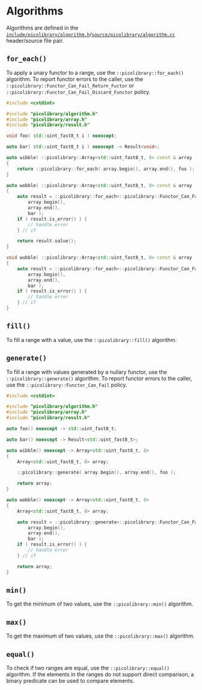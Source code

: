 # Algorithms
Algorithms are defined in the
[`include/picolibrary/algorithm.h`](https://github.com/apcountryman/picolibrary/blob/main/include/picolibrary/algorithm.h)/[`source/picolibrary/algorithm.cc`](https://github.com/apcountryman/picolibrary/blob/main/source/picolibrary/algorithm.cc)
header/source file pair.

## `for_each()`
To apply a unary functor to a range, use the `::picolibrary::for_each()` algorithm.
To report functor errors to the caller, use the
`::picolibrary::Functor_Can_Fail_Return_Fuctor` or
`::picolibrary::Functor_Can_Fail_Discard_Functor` policy.
```c++
#include <cstdint>

#include "picolibrary/algorithm.h"
#include "picolibrary/array.h"
#include "picolibrary/result.h"

void foo( std::uint_fast8_t i ) noexcept;

auto bar( std::uint_fast8_t i ) noexcept -> Result<void>;

auto wibble( ::picolibrary::Array<std::uint_fast8_t, 8> const & array ) noexcept
{
    return ::picolibrary::for_each( array.begin(), array.end(), foo );
}

auto wobble( ::picolibrary::Array<std::uint_fast8_t, 8> const & array ) noexcept
{
    auto result = ::picolibrary::for_each<::picolibrary::Functor_Can_Fail_Return_Functor>(
        array.begin(),
        array.end(),
        bar );
    if ( result.is_error() ) {
        // handle error
    } // if

    return result.value();
}

void wubble( ::picolibrary::Array<std::uint_fast8_t, 8> const & array ) noexcept
{
    auto result = ::picolibrary::for_each<::picolibrary::Functor_Can_Fail_Discard_Functor>(
        array.begin(),
        array.end(),
        bar );
    if ( result.is_error() ) {
        // handle error
    } // if
}
```

## `fill()`
To fill a range with a value, use the `::picolibrary::fill()` algorithm.

## `generate()`
To fill a range with values generated by a nullary functor, use the
`::picolibrary::generate()` algorithm.
To report functor errors to the caller, use the `::picolibrary::Functor_Can_Fail` policy.
```c++
#include <cstdint>

#include "picolibrary/algorithm.h"
#include "picolibrary/array.h"
#include "picolibrary/result.h"

auto foo() noexcept -> std::uint_fast8_t;

auto bar() noexcept -> Result<std::uint_fast8_t>;

auto wibble() noexcept -> Array<std::uint_fast8_t, 8>
{
    Array<std::uint_fast8_t, 8> array;

    ::picolibrary::generate( array.begin(), array.end(), foo );

    return array;
}

auto wobble() noexcept -> Array<std::uint_fast8_t, 8>
{
    Array<std::uint_fast8_t, 8> array;

    auto result = ::picolibrary::generate<::picolibrary::Functor_Can_Fail>(
        array.begin(),
        array.end(),
        bar );
    if ( result.is_error() ) {
        // handle error
    } // if

    return array;
}
```

## `min()`
To get the minimum of two values, use the `::picolibrary::min()` algorithm.

## `max()`
To get the maximum of two values, use the `::picolibrary::max()` algorithm.

## `equal()`
To check if two ranges are equal, use the `::picolibrary::equal()` algorithm.
If the elements in the ranges do not support direct comparison, a binary predicate can be
used to compare elements.
